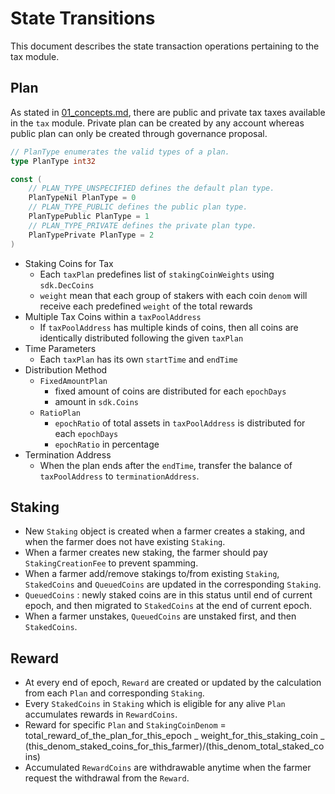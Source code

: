 <!-- order: 3 -->

 # State Transitions

This document describes the state transaction operations pertaining to the tax module.

## Plan

As stated in [01_concepts.md](01_concepts.md), there are public and private tax taxes available in the `tax` module. Private plan can be created by any account whereas public plan can only be created through governance proposal.

```go
// PlanType enumerates the valid types of a plan.
type PlanType int32

const (
    // PLAN_TYPE_UNSPECIFIED defines the default plan type.
    PlanTypeNil PlanType = 0
    // PLAN_TYPE_PUBLIC defines the public plan type.
    PlanTypePublic PlanType = 1
    // PLAN_TYPE_PRIVATE defines the private plan type.
    PlanTypePrivate PlanType = 2
)
```

- Staking Coins for Tax
  - Each `taxPlan` predefines list of `stakingCoinWeights` using `sdk.DecCoins`
  - `weight` mean that each group of stakers with each coin `denom` will receive each predefined `weight` of the total rewards
- Multiple Tax Coins within a `taxPoolAddress`
  - If `taxPoolAddress` has multiple kinds of coins, then all coins are identically distributed following the given `taxPlan`
- Time Parameters
  - Each `taxPlan` has its own `startTime` and `endTime`
- Distribution Method
  - `FixedAmountPlan`
    - fixed amount of coins are distributed for each `epochDays`
    - amount in `sdk.Coins`
  - `RatioPlan`
    - `epochRatio` of total assets in `taxPoolAddress` is distributed for each `epochDays`
    - `epochRatio` in percentage
- Termination Address
  - When the plan ends after the `endTime`, transfer the balance of `taxPoolAddress` to `terminationAddress`.

## Staking

- New `Staking` object is created when a farmer creates a staking, and when the farmer does not have existing `Staking`.
- When a farmer creates new staking, the farmer should pay `StakingCreationFee` to prevent spamming.
- When a farmer add/remove stakings to/from existing `Staking`, `StakedCoins` and `QueuedCoins` are updated in the corresponding `Staking`.
- `QueuedCoins` : newly staked coins are in this status until end of current epoch, and then migrated to `StakedCoins` at the end of current epoch.
- When a farmer unstakes, `QueuedCoins` are unstaked first, and then `StakedCoins`.

## Reward

- At every end of epoch, `Reward` are created or updated by the calculation from each `Plan` and corresponding `Staking`.
- Every `StakedCoins` in `Staking` which is eligible for any alive `Plan` accumulates rewards in `RewardCoins`.
- Reward for specific `Plan` and `StakingCoinDenom` = total_reward_of_the_plan_for_this_epoch _ weight_for_this_staking_coin _ (this_denom_staked_coins_for_this_farmer)/(this_denom_total_staked_coins)
- Accumulated `RewardCoins` are withdrawable anytime when the farmer request the withdrawal from the `Reward`.
